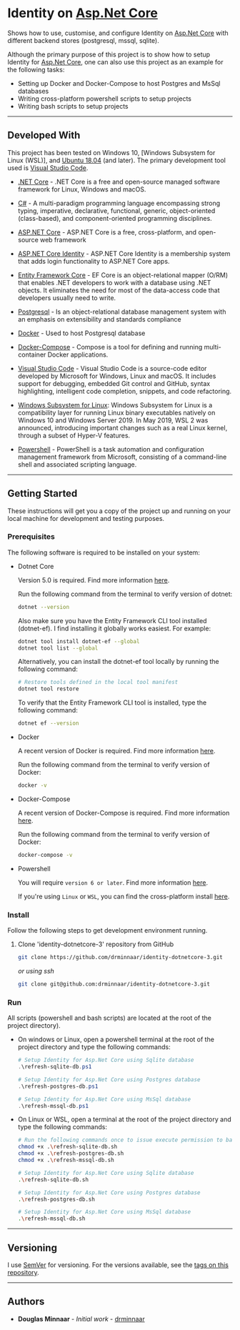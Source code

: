 # Identity on [Asp.Net Core]

Shows how to use, customise, and configure Identity on [Asp.Net Core] with different backend stores (postgresql, mssql, sqlite).

Although the primary purpose of this project is to show how to setup Identity for [Asp.Net Core], one can also use this project as an example for the following tasks:

- Setting up Docker and Docker-Compose to host Postgres and MsSql databases
- Writing cross-platform powershell scripts to setup projects
- Writing bash scripts to setup projects

---

## Developed With

This project has been tested on Windows 10, [Windows Subsystem for Linux (WSL)], and [Ubuntu 18.04] (and later). The primary development tool used is [Visual Studio Code].

- [.NET Core] - .NET Core is a free and open-source managed software framework for Linux, Windows and macOS.

- [C#] - A multi-paradigm programming language encompassing strong typing, imperative, declarative, functional, generic, object-oriented (class-based), and component-oriented programming disciplines.

- [ASP.NET Core] - ASP.NET Core is a free, cross-platform, and open-source web framework

- [ASP.NET Core Identity] - ASP.NET Core Identity is a membership system that adds login functionality to ASP.NET Core apps.

- [Entity Framework Core] - EF Core is an object-relational mapper (O/RM) that enables .NET developers to work with a database using .NET objects. It eliminates the need for most of the data-access code that developers usually need to write.

- [Postgresql] - Is an object-relational database management system with an emphasis on extensibility and standards compliance

- [Docker] - Used to host Postgresql database

- [Docker-Compose] - Compose is a tool for defining and running multi-container Docker applications.

- [Visual Studio Code] - Visual Studio Code is a source-code editor developed by Microsoft for Windows, Linux and macOS. It includes support for debugging, embedded Git control and GitHub, syntax highlighting, intelligent code completion, snippets, and code refactoring.

- [Windows Subsystem for Linux]: Windows Subsystem for Linux is a compatibility layer for running Linux binary executables natively on Windows 10 and Windows Server 2019. In May 2019, WSL 2 was announced, introducing important changes such as a real Linux kernel, through a subset of Hyper-V features.

- [Powershell] - PowerShell is a task automation and configuration management framework from Microsoft, consisting of a command-line shell and associated scripting language.

---

## Getting Started

These instructions will get you a copy of the project up and running on your local machine for development and testing purposes.

### Prerequisites

The following software is required to be installed on your system:

- Dotnet Core

  Version 5.0 is required. Find more information [here](https://dotnet.microsoft.com/download).

  Run the following command from the terminal to verify version of dotnet:

  ```bash
  dotnet --version
  ```

  Also make sure you have the Entity Framework CLI tool installed (dotnet-ef). I find installing it globally works easiest. For example:

  ```bash
  dotnet tool install dotnet-ef --global
  dotnet tool list --global
  ```

  Alternatively, you can install the dotnet-ef tool locally by running the following command:

  ```bash
  # Restore tools defined in the local tool manifest
  dotnet tool restore
  ```

  To verify that the Entity Framework CLI tool is installed, type the following command:

  ```bash
  dotnet ef --version
  ```

- Docker

  A recent version of Docker is required. Find more information [here](https://docs.docker.com/).

  Run the following command from the terminal to verify version of Docker:

  ```bash
  docker -v
  ```

- Docker-Compose

  A recent version of Docker-Compose is required. Find more information [here](https://docs.docker.com/compose/install/).

  Run the following command from the terminal to verify version of Docker:

  ```bash
  docker-compose -v
  ```

- Powershell

  You will require `version 6 or later`. Find more information [here](https://docs.microsoft.com/en-us/powershell/scripting/install/installing-powershell).
  
  If you're using `Linux` or `WSL`, you can find the cross-platform install [here](https://docs.microsoft.com/en-us/powershell/scripting/install/installing-powershell-core-on-linux).

### Install

Follow the following steps to get development environment running.

1. Clone 'identity-dotnetcore-3' repository from GitHub

   ```bash
   git clone https://github.com/drminnaar/identity-dotnetcore-3.git
   ```

   _or using ssh_

   ```bash
   git clone git@github.com:drminnaar/identity-dotnetcore-3.git
   ```

### Run

All scripts (powershell and bash scripts) are located at the root of the project directory).

- On windows or Linux, open a powershell terminal at the root of the project directory and type the following commands:

  ```powershell
  # Setup Identity for Asp.Net Core using Sqlite database
  .\refresh-sqlite-db.ps1
  
  # Setup Identity for Asp.Net Core using Postgres database
  .\refresh-postgres-db.ps1
  
  # Setup Identity for Asp.Net Core using MsSql database
  .\refresh-mssql-db.ps1
  ```

- On Linux or WSL, open a terminal at the root of the project directory and type the following commands:

  ```bash
  # Run the following commands once to issue execute permission to bash scripts
  chmod +x .\refresh-sqlite-db.sh
  chmod +x .\refresh-postgres-db.sh
  chmod +x .\refresh-mssql-db.sh
  ```

  ```bash  
  # Setup Identity for Asp.Net Core using Sqlite database  
  .\refresh-sqlite-db.sh
  
  # Setup Identity for Asp.Net Core using Postgres database    
  .\refresh-postgres-db.sh  
  
  # Setup Identity for Asp.Net Core using MsSql database
  .\refresh-mssql-db.sh
  ```

---

## Versioning

I use [SemVer](http://semver.org/) for versioning. For the versions available, see the [tags on this repository](https://github.com/drminnaar/identity-dotnetcore-3/tags).

---

## Authors

- **Douglas Minnaar** - *Initial work* - [drminnaar](https://github.com/drminnaar)

[Docker]: https://www.docker.com
[Docker-Compose]: https://docs.docker.com/compose/
[ASP.NET Core]: https://www.asp.net/
[ASP.NET Core Identity]: https://docs.microsoft.com/en-us/aspnet/core/security/authentication/identity
[.NET Core]: https://www.microsoft.com/net/download
[Entity Framework Core]: https://docs.microsoft.com/en-us/ef/core/
[C#]: https://docs.microsoft.com/en-us/dotnet/csharp/programming-guide/
[Postgresql]: https://www.postgresql.org/
[Visual Studio Code]: https://code.visualstudio.com/
[Windows Subsystem for Linux]: https://docs.microsoft.com/en-us/windows/wsl/install-win10
[WSL]: https://docs.microsoft.com/en-us/windows/wsl/install-win10
[Powershell]: https://docs.microsoft.com/en-gb/powershell/
[Ubuntu 18.04]: https://ubuntu.com/
